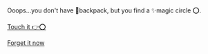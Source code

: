 Ooops...you don't have 💼backpack, but you find a ✨magic circle ⭕️.

[Touch it 👉⭕️](3.md)

[Forget it now ](../2/1.md)
